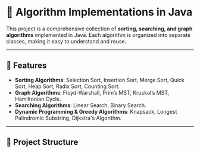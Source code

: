 # 🚀 Algorithm Implementations in Java

This project is a comprehensive collection of **sorting, searching, and graph algorithms** implemented in Java. Each algorithm is organized into separate classes, making it easy to understand and reuse.

---

## 📌 Features
- **Sorting Algorithms**: Selection Sort, Insertion Sort, Merge Sort, Quick Sort, Heap Sort, Radix Sort, Counting Sort.
- **Graph Algorithms**: Floyd-Warshall, Prim’s MST, Kruskal’s MST, Hamiltonian Cycle.
- **Searching Algorithms**: Linear Search, Binary Search.
- **Dynamic Programming & Greedy Algorithms**: Knapsack, Longest Palindromic Substring, Dijkstra's Algorithm.

---

## 📂 Project Structure

